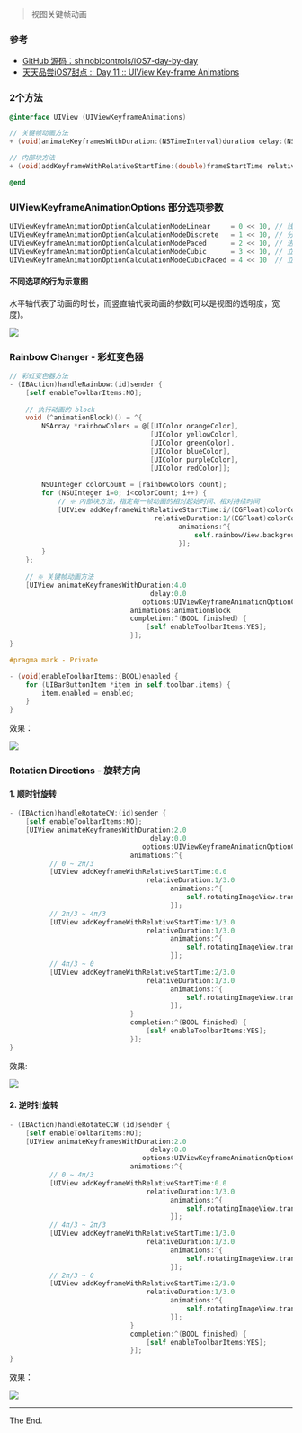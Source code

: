 > 视图关键帧动画


### 参考

- [GitHub 源码：shinobicontrols/iOS7-day-by-day](https://github.com/ShinobiControls/iOS7-day-by-day)
- [天天品尝iOS7甜点 :: Day 11 :: UIView Key-frame Animations](http://blog.kingiol.com/2014/01/13/ios7-day-by-day-day11-uiview-key-frame-animations/)


### 2个方法

```objective-c
@interface UIView (UIViewKeyframeAnimations)

// 关键帧动画方法
+ (void)animateKeyframesWithDuration:(NSTimeInterval)duration delay:(NSTimeInterval)delay options:(UIViewKeyframeAnimationOptions)options animations:(void (^)(void))animations completion:(void (^ __nullable)(BOOL finished))completion NS_AVAILABLE_IOS(7_0);

// 内部块方法
+ (void)addKeyframeWithRelativeStartTime:(double)frameStartTime relativeDuration:(double)frameDuration animations:(void (^)(void))animations NS_AVAILABLE_IOS(7_0); // start time and duration are values between 0.0 and 1.0 specifying time and duration relative to the overall time of the keyframe animation

@end
```



### UIViewKeyframeAnimationOptions 部分选项参数

```objective-c
UIViewKeyframeAnimationOptionCalculationModeLinear     = 0 << 10, // 线性动画，默认
UIViewKeyframeAnimationOptionCalculationModeDiscrete   = 1 << 10, // 分离动画
UIViewKeyframeAnimationOptionCalculationModePaced      = 2 << 10, // 进度动画
UIViewKeyframeAnimationOptionCalculationModeCubic      = 3 << 10, // 立体动画
UIViewKeyframeAnimationOptionCalculationModeCubicPaced = 4 << 10  // 立体+进度动画
```



#### 不同选项的行为示意图

水平轴代表了动画的时长，而竖直轴代表动画的参数(可以是视图的透明度，宽度)。

![](http://upload-images.jianshu.io/upload_images/2648731-37db268084e27c83.jpg?imageMogr2/auto-orient/strip%7CimageView2/2/w/1240)



### Rainbow Changer - 彩虹变色器

```objective-c
// 彩虹变色器方法
- (IBAction)handleRainbow:(id)sender {
    [self enableToolbarItems:NO];
    
    // 执行动画的 block
    void (^animationBlock)() = ^{
        NSArray *rainbowColors = @[[UIColor orangeColor],
                                   [UIColor yellowColor],
                                   [UIColor greenColor],
                                   [UIColor blueColor],
                                   [UIColor purpleColor],
                                   [UIColor redColor]];
        
        NSUInteger colorCount = [rainbowColors count];
        for (NSUInteger i=0; i<colorCount; i++) {
            // ❇️ 内部块方法，指定每一帧动画的相对起始时间、相对持续时间
            [UIView addKeyframeWithRelativeStartTime:i/(CGFloat)colorCount
                                    relativeDuration:1/(CGFloat)colorCount
                                          animations:^{
                                              self.rainbowView.backgroundColor = rainbowColors[i];
                                          }];
        }
    };
    
    // ❇️ 关键帧动画方法
    [UIView animateKeyframesWithDuration:4.0
                                   delay:0.0
                                 options:UIViewKeyframeAnimationOptionCalculationModeLinear | UIViewAnimationCurveLinear //线性、曲线
                              animations:animationBlock
                              completion:^(BOOL finished) {
                                  [self enableToolbarItems:YES];
                              }];
}

#pragma mark - Private

- (void)enableToolbarItems:(BOOL)enabled {
    for (UIBarButtonItem *item in self.toolbar.items) {
        item.enabled = enabled;
    }
}
```

效果：

![](http://upload-images.jianshu.io/upload_images/2648731-ac63a9580d17f4d8.gif?imageMogr2/auto-orient/strip)



### Rotation Directions - 旋转方向

#### 1. 顺时针旋转

```objective-c
- (IBAction)handleRotateCW:(id)sender {
    [self enableToolbarItems:NO];
    [UIView animateKeyframesWithDuration:2.0
                                   delay:0.0
                                 options:UIViewKeyframeAnimationOptionCalculationModeLinear
                              animations:^{
          // 0 ~ 2π/3
          [UIView addKeyframeWithRelativeStartTime:0.0
                                  relativeDuration:1/3.0
                                        animations:^{
                                            self.rotatingImageView.transform = CGAffineTransformMakeRotation(2.0 * M_PI / 3.0);
                                        }];
          // 2π/3 ~ 4π/3
          [UIView addKeyframeWithRelativeStartTime:1/3.0
                                  relativeDuration:1/3.0
                                        animations:^{
                                            self.rotatingImageView.transform = CGAffineTransformMakeRotation(4.0 * M_PI / 3.0);
                                        }];
          // 4π/3 ~ 0
          [UIView addKeyframeWithRelativeStartTime:2/3.0
                                  relativeDuration:1/3.0
                                        animations:^{
                                            self.rotatingImageView.transform = CGAffineTransformMakeRotation(0);
                                        }];
                              }
                              completion:^(BOOL finished) {
                                  [self enableToolbarItems:YES];
                              }];
}
```

效果:

![](http://upload-images.jianshu.io/upload_images/2648731-2e30d3f2c8cb81a0.gif?imageMogr2/auto-orient/strip)



#### 2. 逆时针旋转

```objective-c
- (IBAction)handleRotateCCW:(id)sender {
    [self enableToolbarItems:NO];
    [UIView animateKeyframesWithDuration:2.0
                                   delay:0.0
                                 options:UIViewKeyframeAnimationOptionCalculationModeLinear
                              animations:^{
          // 0 ~ 4π/3
          [UIView addKeyframeWithRelativeStartTime:0.0
                                  relativeDuration:1/3.0
                                        animations:^{
                                            self.rotatingImageView.transform = CGAffineTransformMakeRotation(4.0 * M_PI / 3.0);
                                        }];
          // 4π/3 ~ 2π/3
          [UIView addKeyframeWithRelativeStartTime:1/3.0
                                  relativeDuration:1/3.0
                                        animations:^{
                                            self.rotatingImageView.transform = CGAffineTransformMakeRotation(2.0 * M_PI / 3.0);
                                        }];
          // 2π/3 ~ 0
          [UIView addKeyframeWithRelativeStartTime:2/3.0
                                  relativeDuration:1/3.0
                                        animations:^{
                                            self.rotatingImageView.transform = CGAffineTransformMakeRotation(0);
                                        }];
                              }
                              completion:^(BOOL finished) {
                                  [self enableToolbarItems:YES];
                              }];
}
```

效果：

![](http://upload-images.jianshu.io/upload_images/2648731-c8c72779a633aaa9.gif?imageMogr2/auto-orient/strip)

---

The End.
